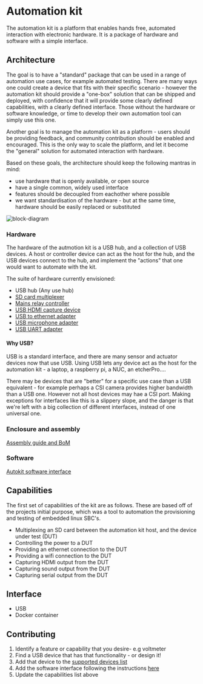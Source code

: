 # Automation kit

The automation kit is a platform that enables hands free, automated interaction with electronic hardware. It is a package of hardware and software with a simple interface.

## Architecture

The goal is to have a "standard" package that can be used in a range of automation use cases, for example automated testing. There are many ways one could create a device that fits with their specific scenario - however the automation kit should provide a "one-box" solution that can be shipped and deployed, with confidence that it will provide some clearly defined capabilities, with a clearly defined interface. Those without the hardware or software knowledge, or time to develop their own automation tool can simply use this one. 

Another goal is to manage the automation kit as a platform - users should be providing feedback, and community contribution should be enabled and encouraged. This is the only way to scale the platform, and let it become the "general" solution for automated interaction with hardware.

Based on these goals, the architecture should keep the following mantras in mind:

- use hardware that is openly available, or open source
- have a single common, widely used interface
- features should be decoupled from eachother where possible
- we want standardisation of the hardware - but at the same time, hardware should be easily replaced or substituted

![block-diagram](documentation/images/arch.jpg?raw=true)

### Hardware

The hardware of the autmotion kit is a USB hub, and a collection of USB devices. A host or controller device can act as the host for the hub, and the USB devices connect to the hub, and implement the "actions" that one would want to automate with the kit.

The suite of hardware currently envisioned:
- USB hub (Any use hub)
- [SD card multiplexer](https://github.com/balena-io-hardware/autokit-sd-mux) 
- [Mains relay controller](https://github.com/balena-io-hardware/autokit-relay)
- [USB HDMI capture device](https://www.amazon.co.uk/dp/B093D6824V/ref=sspa_dk_detail_3?psc=1&pd_rd_i=B093D6824V&pd_rd_w=MhHqo&content-id=amzn1.sym.1d17a7d9-68f2-46c6-a55b-f888c57f8c2e&pf_rd_p=1d17a7d9-68f2-46c6-a55b-f888c57f8c2e&pf_rd_r=3KSV1G8M649W5X9N7X52&pd_rd_wg=pxzYg&pd_rd_r=4254f3c1-ea0e-4e47-aebf-22eccee1f69d&s=electronics&sp_csd=d2lkZ2V0TmFtZT1zcF9kZXRhaWw&spLa=ZW5jcnlwdGVkUXVhbGlmaWVyPUEySEsyQUxEVUVWR1Q2JmVuY3J5cHRlZElkPUEwNTgyNzc4MkVaTUZITDBEVkdBSSZlbmNyeXB0ZWRBZElkPUEwMzA5NzQ1MlZYMkVCWEM3RTRXVCZ3aWRnZXROYW1lPXNwX2RldGFpbCZhY3Rpb249Y2xpY2tSZWRpcmVjdCZkb05vdExvZ0NsaWNrPXRydWU=)
- [USB to ethernet adapter](https://www.amazon.co.uk/AmazonBasics-1000-Gigabit-Ethernet-Adapter/dp/B00M77HMU0)
- [USB microphone adapter](https://www.amazon.co.uk/gp/product/B00IRVQ0F8/ref=ppx_yo_dt_b_asin_title_o06_s00?ie=UTF8&psc=1)
- [USB UART adapter](https://ftdichip.com/products/ttl-232r-3v3/)


#### Why USB?

USB is a standard interface, and there are many sensor and actuator devices now that use USB. Using USB lets any device act as the host for the automation kit - a laptop, a raspberry pi, a NUC, an etcherPro....

There may be devices that are "better" for a specific use case than a USB equivalent - for example perhaps a CSI camera provides higher bandwidth than a USB one. However not all host devices may hae a CSI port. Making exceptions for interfaces like this is a slippery slope, and the danger is that we're left with a big collection of different interfaces, instead of one universal one. 

### Enclosure and assembly

[Assembly guide and BoM](https://github.com/balena-io-hardware/autokit-assembly)

### Software

[Autokit software interface](https://github.com/balena-io-hardware/autokit-sw)

## Capabilities

The first set of capabilities of the kit are as follows. These are based off of the projects initial purpose, which was a tool to automation the provisioning and testing of embedded linux SBC's.

- Multiplexing an SD card between the automation kit host, and the device under test (DUT)
- Controlling the power to a DUT
- Providing an ethernet connection to the DUT
- Providing a wifi connection to the DUT
- Capturing HDMI output from the DUT
- Capturing sound output from the DUT
- Capturing serial output from the DUT

## Interface

- USB
- Docker container

## Contributing

1. Identify a feature or capability that you desire- e.g voltmeter
2. Find a USB device that has that functionality - or design it!
3. Add that device to the [supported devices list](https://github.com/balena-io-hardware/autokit-assembly)
4. Add the software interface following the instructions [here](https://github.com/balena-io-hardware/autokit-sw)
5. Update the capabilities list above